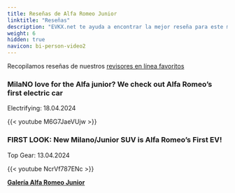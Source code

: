 ```yaml
---
title: Reseñas de Alfa Romeo Junior
linktitle: "Reseñas"
description: "EVKX.net te ayuda a encontrar la mejor reseña para este modelo."
weight: 6
hidden: true
navicon: bi-person-video2
---
```

Recopilamos reseñas de nuestros [revisores en línea favoritos](../../../../../guides/evreviewers/)

<div class="container text-center shadow p-2 pe-4 mb-5 bg-body-tertiary rounded border">
<h3>MilaNO love for the Alfa junior? We check out Alfa Romeo’s first electric car</h3>
<p>Electrifying: 18.04.2024</p>

{{< youtube M6G7JaeVUjw >}}

</div>
<div class="container text-center shadow p-2 pe-4 mb-5 bg-body-tertiary rounded border">
<h3>FIRST LOOK: New Milano/Junior SUV is Alfa Romeo’s First EV!</h3>
<p>Top Gear: 13.04.2024</p>

{{< youtube NcrVf787ENc >}}

</div>
<div class="mt-3 mb-3">
<a href="../gallery/" class="text-decoration-none text-black">
<strong><i class="bi-arrow-left"></i>Galería  </strong>
</a>
<a href="../" class="text-decoration-none text-black float-end">
<strong>Alfa Romeo Junior <i class="bi-arrow-right"></i></strong>
</a>
</div>
